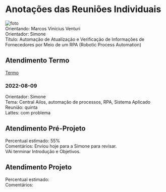 # Anotações das Reuniões Individuais  

![foto](foto.png "foto")  
Orientando: Marcos Vinícius Venturi  
Orientador: Simone  
Título: Automação de Atualização e Verificação de Informações de Fornecedores por Meio de um RPA (Robotic Process Automation)  

## Atendimento Termo  

[Termo](Termo.pdf "Termo")  

### 2022-08-09

Orientador: Simone  
Tema: Central Ailos, automação de processos, RPA, Sistema Aplicado  
Reunião: quinta  
Lattes: com problema  

## Atendimento Pré-Projeto  

Percentual estimado: 55%  
Comentários: Enviou hoje para a Simone para revisar.  
VAi terminar Introdução e Objetivos.  

## Atendimento Projeto  

Percentual estimado:  
Comentários:  
